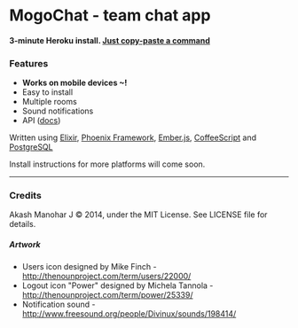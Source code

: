 # MogoChat - team chat app

#### 3-minute Heroku install. [Just copy-paste a command](https://github.com/HashNuke/mogo-chat/blob/master/docs/install-heroku.md)

### Features

* **Works on mobile devices ~!**
* Easy to install
* Multiple rooms
* Sound notifications
* API ([docs](https://github.com/HashNuke/mogo-chat/blob/master/docs/api.md))

Written using [Elixir](http://elixir-lang.org), [Phoenix Framework](github.com/phoenixframework/phoenix), [Ember.js](http://emberjs.com), [CoffeeScript](http://coffeescript.org) and [PostgreSQL](http://postgresql.org)

Install instructions for more platforms will come soon.

---------------------------------------------------

### Credits

Akash Manohar J &copy; 2014, under the MIT License. See LICENSE file for details.

##### Artwork

* Users icon designed by Mike Finch - <http://thenounproject.com/term/users/22000/>
* Logout icon "Power" designed by Michela Tannola - <http://thenounproject.com/term/power/25339/>
* Notification sound - <http://www.freesound.org/people/Divinux/sounds/198414/>
